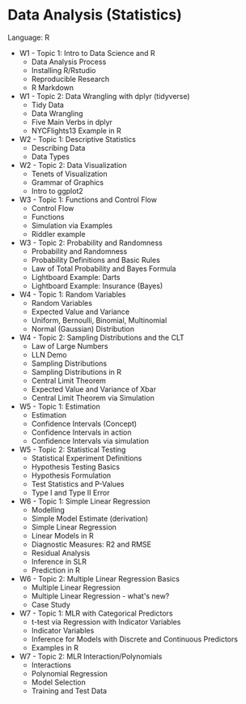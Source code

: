 # Data Analysis (Statistics)

Language: R

* W1 - Topic 1: Intro to Data Science and R
  * Data Analysis Process
  * Installing R/Rstudio
  * Reproducible Research
  * R Markdown
* W1 - Topic 2: Data Wrangling with dplyr (tidyverse)
  * Tidy Data
  * Data Wrangling
  * Five Main Verbs in dplyr
  * NYCFlights13 Example in R
* W2 - Topic 1: Descriptive Statistics
  * Describing Data
  * Data Types
* W2 - Topic 2: Data Visualization
  * Tenets of Visualization
  * Grammar of Graphics
  * Intro to ggplot2
* W3 - Topic 1: Functions and Control Flow
  * Control Flow
  * Functions
  * Simulation via Examples
  * Riddler example
* W3 - Topic 2: Probability and Randomness
  * Probability and Randomness
  * Probability Definitions and Basic Rules
  * Law of Total Probability and Bayes Formula
  * Lightboard Example: Darts
  * Lightboard Example: Insurance (Bayes)
* W4 - Topic 1: Random Variables
  * Random Variables
  * Expected Value and Variance
  * Uniform, Bernoulli, Binomial, Multinomial
  * Normal (Gaussian) Distribution
* W4 - Topic 2: Sampling Distributions and the CLT
  * Law of Large Numbers
  * LLN Demo
  * Sampling Distributions
  * Sampling Distributions in R
  * Central Limit Theorem
  * Expected Value and Variance of Xbar
  * Central Limit Theorem via Simulation
* W5 - Topic 1: Estimation
  * Estimation
  * Confidence Intervals (Concept)
  * Confidence Intervals in action
  * Confidence Intervals via simulation
* W5 - Topic 2: Statistical Testing
  * Statistical Experiment Definitions
  * Hypothesis Testing Basics
  * Hypothesis Formulation
  * Test Statistics and P-Values
  * Type I and Type II Error 
* W6 - Topic 1: Simple Linear Regression
  * Modelling
  * Simple Model Estimate (derivation)
  * Simple Linear Regression
  * Linear Models in R
  * Diagnostic Measures: R2 and RMSE
  * Residual Analysis
  * Inference in SLR
  * Prediction in R
* W6 - Topic 2: Multiple Linear Regression Basics
  * Multiple Linear Regression
  * Multiple Linear Regression - what's new?
  * Case Study
* W7 - Topic 1: MLR with Categorical Predictors
  * t-test via Regression with Indicator Variables
  * Indicator Variables
  * Inference for Models with Discrete and Continuous Predictors
  * Examples in R
* W7 - Topic 2: MLR Interaction/Polynomials
  * Interactions
  * Polynomial Regression
  * Model Selection
  * Training and Test Data